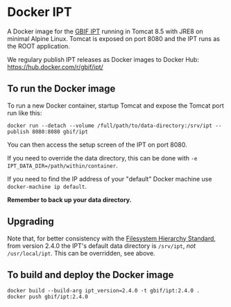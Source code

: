 # Docker IPT

A Docker image for the [GBIF IPT](https://www.gbif.org/ipt) running in Tomcat 8.5 with JRE8 on minimal Alpine Linux.
Tomcat is exposed on port 8080 and the IPT runs as the ROOT application.

We regulary publish IPT releases as Docker images to Docker Hub: https://hub.docker.com/r/gbif/ipt/

## To run the Docker image

To run a new Docker container, startup Tomcat and expose the Tomcat port run like this:

```
docker run --detach --volume /full/path/to/data-directory:/srv/ipt --publish 8080:8080 gbif/ipt
```

You can then access the setup screen of the IPT on port 8080.

If you need to override the data directory, this can be done with `-e IPT_DATA_DIR=/path/within/container`.

If you need to find the IP address of your "default" Docker machine use `docker-machine ip default`.

**Remember to back up your data directory.**

## Upgrading

Note that, for better consistency with the [Filesystem Hierarchy Standard](https://en.wikipedia.org/wiki/Filesystem_Hierarchy_Standard), from version 2.4.0 the IPT's default data directory is `/srv/ipt`, *not* `/usr/local/ipt`.  This can be overridden, see above.

## To build and deploy the Docker image

```
docker build --build-arg ipt_version=2.4.0 -t gbif/ipt:2.4.0 .
docker push gbif/ipt:2.4.0
```
